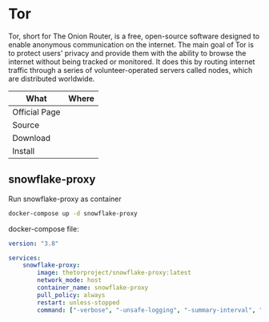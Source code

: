 # Tor

Tor, short for The Onion Router, is a free, open-source software designed to enable anonymous communication on the internet. The main goal of Tor is to protect users' privacy and provide them with the ability to browse the internet without being tracked or monitored. It does this by routing internet traffic through a series of volunteer-operated servers called nodes, which are distributed worldwide.

| What          | Where |
|---------------|-------|
| Official Page |       |
| Source        |       |
| Download      |       |
| Install       |       |

## snowflake-proxy

Run snowflake-proxy as container

```sh
docker-compose up -d snowflake-proxy
```

docker-compose file:

```yaml
version: "3.8"

services:
    snowflake-proxy:
        image: thetorproject/snowflake-proxy:latest
        network_mode: host
        container_name: snowflake-proxy
        pull_policy: always
        restart: unless-stopped
        command: ["-verbose", "-unsafe-logging", "-summary-interval", "1m"]
```
